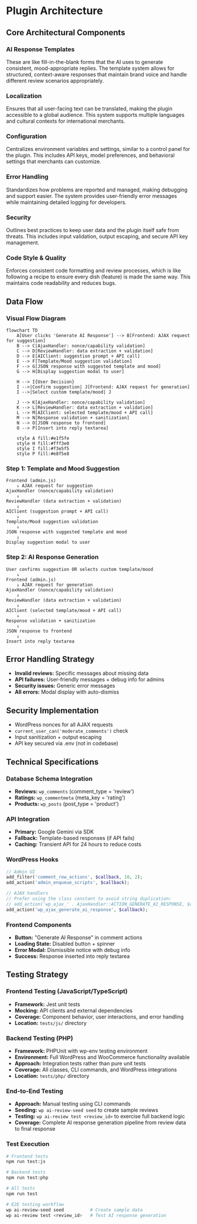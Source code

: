 # Plugin Architecture

## Core Architectural Components

### AI Response Templates
These are like fill-in-the-blank forms that the AI uses to generate consistent, mood-appropriate replies. The template system allows for structured, context-aware responses that maintain brand voice and handle different review scenarios appropriately.

### Localization
Ensures that all user-facing text can be translated, making the plugin accessible to a global audience. This system supports multiple languages and cultural contexts for international merchants.

### Configuration
Centralizes environment variables and settings, similar to a control panel for the plugin. This includes API keys, model preferences, and behavioral settings that merchants can customize.

### Error Handling
Standardizes how problems are reported and managed, making debugging and support easier. The system provides user-friendly error messages while maintaining detailed logging for developers.

### Security
Outlines best practices to keep user data and the plugin itself safe from threats. This includes input validation, output escaping, and secure API key management.

### Code Style & Quality
Enforces consistent code formatting and review processes, which is like following a recipe to ensure every dish (feature) is made the same way. This maintains code readability and reduces bugs.

## Data Flow

### Visual Flow Diagram

```mermaid
flowchart TD
    A[User clicks 'Generate AI Response'] --> B[Frontend: AJAX request for suggestion]
    B --> C[AjaxHandler: nonce/capability validation]
    C --> D[ReviewHandler: data extraction + validation]
    D --> E[AIClient: suggestion prompt + API call]
    E --> F[Template/Mood suggestion validation]
    F --> G[JSON response with suggested template and mood]
    G --> H[Display suggestion modal to user]
    
    H --> I{User Decision}
    I -->|Confirm suggestion| J[Frontend: AJAX request for generation]
    I -->|Select custom template/mood| J
    
    J --> K[AjaxHandler: nonce/capability validation]
    K --> L[ReviewHandler: data extraction + validation]
    L --> M[AIClient: selected template/mood + API call]
    M --> N[Response validation + sanitization]
    N --> O[JSON response to frontend]
    O --> P[Insert into reply textarea]
    
    style A fill:#e1f5fe
    style H fill:#fff3e0
    style I fill:#f3e5f5
    style P fill:#e8f5e8
```

### Step 1: Template and Mood Suggestion
```
Frontend (admin.js)
    ↓ AJAX request for suggestion
AjaxHandler (nonce/capability validation)
    ↓
ReviewHandler (data extraction + validation)
    ↓
AIClient (suggestion prompt + API call)
    ↓
Template/Mood suggestion validation
    ↓
JSON response with suggested template and mood
    ↓
Display suggestion modal to user
```

### Step 2: AI Response Generation
```
User confirms suggestion OR selects custom template/mood
    ↓
Frontend (admin.js)
    ↓ AJAX request for generation
AjaxHandler (nonce/capability validation)
    ↓
ReviewHandler (data extraction + validation)
    ↓
AIClient (selected template/mood + API call)
    ↓
Response validation + sanitization
    ↓
JSON response to frontend
    ↓
Insert into reply textarea
```

## Error Handling Strategy
- **Invalid reviews:** Specific messages about missing data
- **API failures:** User-friendly messages + debug info for admins
- **Security issues:** Generic error messages
- **All errors:** Modal display with auto-dismiss

## Security Implementation
- WordPress nonces for all AJAX requests
- `current_user_can('moderate_comments')` check
- Input sanitization + output escaping
- API key secured via .env (not in codebase)

## Technical Specifications

### Database Schema Integration
- **Reviews:** `wp_comments` (comment_type = 'review')
- **Ratings:** `wp_commentmeta` (meta_key = 'rating')
- **Products:** `wp_posts` (post_type = 'product')

### API Integration
- **Primary:** Google Gemini via SDK
- **Fallback:** Template-based responses (if API fails)
- **Caching:** Transient API for 24 hours to reduce costs

### WordPress Hooks
```php
// Admin UI
add_filter('comment_row_actions', $callback, 10, 2);
add_action('admin_enqueue_scripts', $callback);

// AJAX handlers
// Prefer using the class constant to avoid string duplication:
// add_action('wp_ajax_' . AjaxHandler::ACTION_GENERATE_AI_RESPONSE, $callback);
add_action('wp_ajax_generate_ai_response', $callback);
```

### Frontend Components
- **Button:** "Generate AI Response" in comment actions
- **Loading State:** Disabled button + spinner
- **Error Modal:** Dismissible notice with debug info
- **Success:** Response inserted into reply textarea

## Testing Strategy

### Frontend Testing (JavaScript/TypeScript)
- **Framework:** Jest unit tests
- **Mocking:** API clients and external dependencies
- **Coverage:** Component behavior, user interactions, and error handling
- **Location:** `tests/js/` directory

### Backend Testing (PHP)
- **Framework:** PHPUnit with wp-env testing environment
- **Environment:** Full WordPress and WooCommerce functionality available
- **Approach:** Integration tests rather than pure unit tests
- **Coverage:** All classes, CLI commands, and WordPress integrations
- **Location:** `tests/php/` directory

### End-to-End Testing
- **Approach:** Manual testing using CLI commands
- **Seeding:** `wp ai-review-seed seed` to create sample reviews
- **Testing:** `wp ai-review test <review_id>` to exercise full backend logic
- **Coverage:** Complete AI response generation pipeline from review data to final response

### Test Execution
```bash
# Frontend tests
npm run test:js

# Backend tests  
npm run test:php

# All tests
npm run test

# E2E testing workflow
wp ai-review-seed seed          # Create sample data
wp ai-review test <review_id>   # Test AI response generation
```
